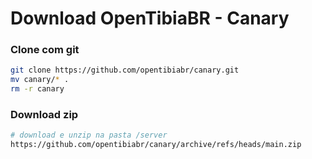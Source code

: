 # Download OpenTibiaBR - Canary

### Clone com git
``` bash
git clone https://github.com/opentibiabr/canary.git
mv canary/* .
rm -r canary
```

### Download zip
``` bash
# download e unzip na pasta /server
https://github.com/opentibiabr/canary/archive/refs/heads/main.zip
```
